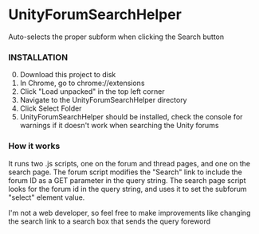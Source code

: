 # UnityForumSearchHelper
Auto-selects the proper subform when clicking the Search button

<h3>INSTALLATION</h3>

0) Download this project to disk
1) In Chrome, go to chrome://extensions
2) Click "Load unpacked" in the top left corner
3) Navigate to the UnityForumSearchHelper directory
4) Click Select Folder 
5) UnityForumSearchHelper should be installed, check the console for warnings if it doesn't work when searching the Unity forums

<h3>How it works</h3>

It runs two .js scripts, one on the forum and thread pages, and one on the search page. 
The forum script modifies the "Search" link to include the forum ID as a GET parameter in the query string.
The search page script looks for the forum id in the query string, and uses it to set the subforum "select" element value. 

I'm not a web developer, so feel free to make improvements like changing the search link to a search box that sends the query foreword
